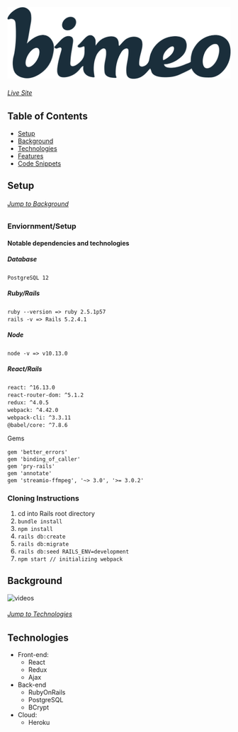 ![logo](public/bimeoJP.png)

###### [Live Site](https://bimeo.herokuapp.com/#/)

## Table of Contents

* [Setup](#setup)
* [Background](#background)
* [Technologies](#technologies)
* [Features](#features)
* [Code Snippets](#code-snippets)

## Setup

###### [Jump to Background](#background)

### Enviornment/Setup 

#### Notable dependencies and technologies

##### Database
```PostgreSQL 12```

##### Ruby/Rails
```ruby --version => ruby 2.5.1p57```
<br/>
```rails -v => Rails 5.2.4.1```
<br/>

##### Node
```node -v => v10.13.0```

##### React/Rails
```react: ^16.13.0```
<br/>
```react-router-dom: ^5.1.2```
<br/>
```redux: ^4.0.5```
<br/>
```webpack: ^4.42.0```
<br/>
```webpack-cli: ^3.3.11```
<br/>
```@babel/core: ^7.8.6```


Gems

```
gem 'better_errors'
gem 'binding_of_caller'
gem 'pry-rails'
gem 'annotate'
gem 'streamio-ffmpeg', '~> 3.0', '>= 3.0.2'
```

### Cloning Instructions

1. cd into Rails root directory
2. ```bundle install```
3. ```npm install```
4. ```rails db:create```
5. ```rails db:migrate```
6. ```rails db:seed RAILS_ENV=development```
7. ```npm start // initializing webpack```


## Background

![videos](public/bimeo-carousel-giphy.gif "Videos")


###### [Jump to Technologies](#technologies)

## Technologies

* Front-end:
  * React
  * Redux
  * Ajax
* Back-end
  * RubyOnRails
  * PostgreSQL
  * BCrypt
* Cloud:
  * Heroku
